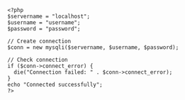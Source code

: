 	<?php
	$servername = "localhost";
	$username = "username";
	$password = "password";

	// Create connection
	$conn = new mysqli($servername, $username, $password);

	// Check connection
	if ($conn->connect_error) {
	  die("Connection failed: " . $conn->connect_error);
	}
	echo "Connected successfully";
	?>
